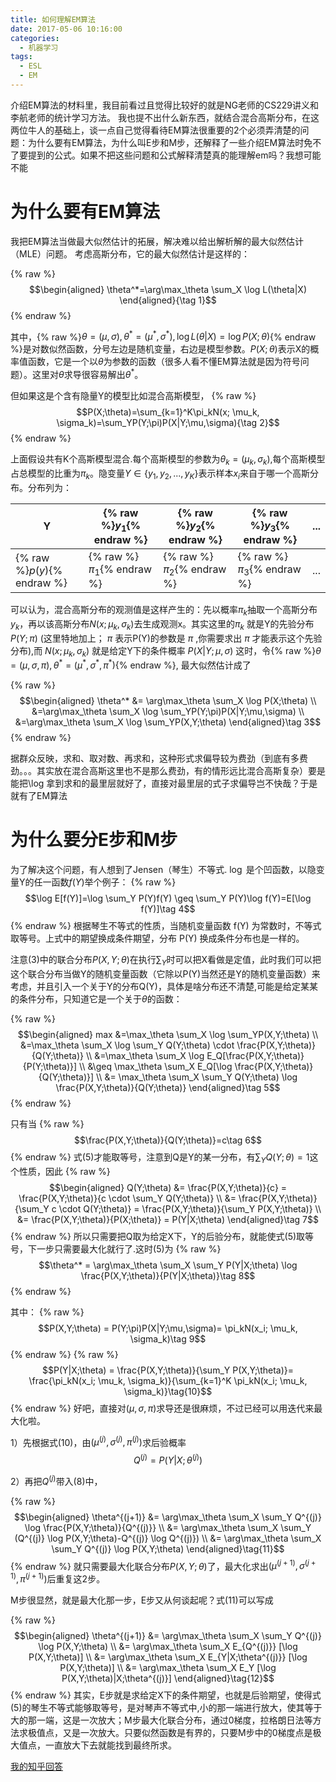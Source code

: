 ```yaml
---
title: 如何理解EM算法
date: 2017-05-06 10:16:00
categories:
  - 机器学习
tags: 
  - ESL
  - EM
---
```


介绍EM算法的材料里，我目前看过且觉得比较好的就是NG老师的CS229讲义和李航老师的统计学习方法。
我也提不出什么新东西，就结合混合高斯分布，在这两位牛人的基础上，谈一点自己觉得看待EM算法很重要的2个必须弄清楚的问题：为什么要有EM算法，为什么叫E步和M步，还解释了一些介绍EM算法时免不了要提到的公式。如果不把这些问题和公式解释清楚真的能理解em吗？我想可能不能

# 为什么要有EM算法

我把EM算法当做最大似然估计的拓展，解决难以给出解析解的最大似然估计（MLE）问题。
考虑高斯分布，它的最大似然估计是这样的：

{% raw %}$$\begin{aligned} \theta^*=\arg\max_\theta \sum_X \log L(\theta|X) \end{aligned}{\tag 1}$${% endraw %}

其中，{% raw %}$\theta =(\mu, \sigma), \theta^* =(\mu^*, \sigma^*), \log L(\theta|X) = \log P(X; \theta)${% endraw %}是对数似然函数，分号左边是随机变量，右边是模型参数。$P(X;\theta)$表示X的概率值函数，它是一个以$\theta$为参数的函数（很多人看不懂EM算法就是因为符号问题）。这里对$\theta$求导很容易解出$\theta^*$。


但如果这是个含有隐量Y的模型比如混合高斯模型，
{% raw %}$$P(X;\theta)=\sum_{k=1}^K\pi_kN(x; \mu_k, \sigma_k)=\sum_YP(Y;\pi)P(X|Y;\mu,\sigma){\tag 2}$${% endraw %}

上面假设共有K个高斯模型混合.每个高斯模型的参数为$\theta_k=(\mu_k, \sigma_k)$,每个高斯模型占总模型的比重为$\pi_k$。隐变量$Y \in \{y_1,y_2,...,y_K\}$表示样本$x_i$来自于哪一个高斯分布。分布列为：

Y|{% raw %}$y_1${% endraw %}|{% raw %}$y_2${% endraw %}|{% raw %}$y_3${% endraw %}|...
---|---|---|---|---
{% raw %}$p(y)${% endraw %}|{% raw %}$\pi_1${% endraw %}|{% raw %}$\pi_2${% endraw %}|{% raw %}$\pi_3${% endraw %}|...

可以认为，混合高斯分布的观测值是这样产生的：先以概率$\pi_k$抽取一个高斯分布$y_k$，再以该高斯分布$N(x;\mu_k, \sigma_k)$去生成观测x。其实这里的$\pi_k$ 就是Y的先验分布$P(Y;\pi)$ (这里特地加上； $\pi$ 表示P(Y)的参数是 $\pi$ ,你需要求出 $\pi$ 才能表示这个先验分布),而 $N(x; \mu_k, \sigma_k)$ 就是给定Y下的条件概率 $P(X|Y;\mu,\sigma)$ 
这时，令{% raw %}$\theta =(\mu, \sigma, \pi), \theta^* =(\mu^*, \sigma^*, \pi^*)${% endraw %}, 最大似然估计成了

{% raw %}
$$\begin{aligned} 
\theta^* &= \arg\max_\theta \sum_X \log P(X;\theta) \\
&=\arg\max_\theta \sum_X \log  \sum_YP(Y;\pi)P(X|Y;\mu,\sigma) \\
&=\arg\max_\theta \sum_X \log  \sum_YP(X,Y;\theta)
\end{aligned}\tag 3$$
{% endraw %}

据群众反映，求和、取对数、再求和，这种形式求偏导较为费劲（到底有多费劲。。。其实放在混合高斯这里也不是那么费劲，有的情形远比混合高斯复杂）要是能把\log 拿到求和的最里层就好了，直接对最里层的式子求偏导岂不快哉？于是就有了EM算法


# 为什么要分E步和M步


为了解决这个问题，有人想到了Jensen（琴生）不等式. $\log$ 是个凹函数，以隐变量Y的任一函数$f(Y)$举个例子：
{% raw %}$$\log E[f(Y)]=\log \sum_Y P(Y)f(Y) \geq \sum_Y P(Y)\log f(Y)=E[\log f(Y)]\tag 4$${% endraw %}
根据琴生不等式的性质，当随机变量函数 f(Y) 为常数时，不等式取等号。上式中的期望换成条件期望，分布 P(Y) 换成条件分布也是一样的。

注意(3)中的联合分布$P(X,Y;\theta)$在执行$\sum_Y$时可以把X看做是定值，此时我们可以把这个联合分布当做Y的随机变量函数（它除以P(Y)当然还是Y的随机变量函数）来考虑，并且引入一个关于Y的分布Q(Y)，具体是啥分布还不清楚,可能是给定某某的条件分布，只知道它是一个关于$\theta$的函数：

{% raw %}
$$\begin{aligned}
max &=\max_\theta \sum_X \log  \sum_YP(X,Y;\theta) \\
&=\max_\theta \sum_X \log  \sum_Y Q(Y;\theta) \cdot \frac{P(X,Y;\theta)}{Q(Y;\theta)} \\
&=\max_\theta \sum_X \log  E_Q[\frac{P(X,Y;\theta)}{P(Y;\theta)}] \\
&\geq \max_\theta \sum_X E_Q[\log  \frac{P(X,Y;\theta)}{Q(Y;\theta)}] \\
&= \max_\theta \sum_X \sum_Y Q(Y;\theta) \log  \frac{P(X,Y;\theta)}{Q(Y;\theta)}
\end{aligned}\tag 5$$
{% endraw %}

只有当
{% raw %}$$\frac{P(X,Y;\theta)}{Q(Y;\theta)}=c\tag 6$${% endraw %}
式(5)才能取等号，注意到Q是Y的某一分布，有$\sum_Y Q(Y;\theta)=1$这个性质，因此
{% raw %}
$$\begin{aligned}
Q(Y;\theta) &= \frac{P(X,Y;\theta)}{c} = \frac{P(X,Y;\theta)}{c \cdot \sum_Y Q(Y;\theta)} \\
&= \frac{P(X,Y;\theta)}{\sum_Y c \cdot Q(Y;\theta)} = \frac{P(X,Y;\theta)}{\sum_Y P(X,Y;\theta)} \\
&= \frac{P(X,Y;\theta)}{P(X;\theta)} = P(Y|X;\theta)
\end{aligned}\tag 7$$
{% endraw %}
所以只需要把Q取为给定X下，Y的后验分布，就能使式(5)取等号，下一步只需要最大化就行了.这时(5)为
{% raw %}$$\theta^* = \arg\max_\theta \sum_X \sum_Y P(Y|X;\theta) \log  \frac{P(X,Y;\theta)}{P(Y|X;\theta)}\tag 8$${% endraw %}

其中：
{% raw %}$$P(X,Y;\theta) = P(Y;\pi)P(X|Y;\mu,\sigma)= \pi_kN(x_i; \mu_k, \sigma_k)\tag 9$${% endraw %}
{% raw %}$$P(Y|X;\theta) = \frac{P(X,Y;\theta)}{\sum_Y P(X,Y;\theta)}= \frac{\pi_kN(x_i; \mu_k, \sigma_k)}{\sum_{k=1}^K \pi_kN(x_i; \mu_k, \sigma_k)}\tag{10}$${% endraw %}
好吧，直接对$(\mu, \sigma, \pi)$求导还是很麻烦，不过已经可以用迭代来最大化啦。

1）先根据式(10)，由$(\mu^{(j)}, \sigma^{(j)}, \pi^{(j)})$求后验概率
$$Q^{(j)}=P(Y|X;\theta^{(j)})$$

2）再把$Q^{(j)}$带入(8)中，

{% raw %}
$$\begin{aligned}
\theta^{(j+1)} &= \arg\max_\theta \sum_X \sum_Y Q^{(j)} \log  \frac{P(X,Y;\theta)}{Q^{(j)}} \\
&= \arg\max_\theta \sum_X \sum_Y (Q^{(j)} \log  P(X,Y;\theta)-Q^{(j)} \log  Q^{(j)}) \\
&= \arg\max_\theta \sum_X \sum_Y Q^{(j)} \log  P(X,Y;\theta)
\end{aligned}\tag{11}$$
{% endraw %}
就只需要最大化联合分布$P(X,Y;\theta)$了，最大化求出$(\mu^{(j+1)}, \sigma^{(j+1)}, \pi^{(j+1)})$后重复这2步。

M步很显然，就是最大化那一步，E步又从何谈起呢？式(11)可以写成

{% raw %}
$$\begin{aligned}
\theta^{(j+1)} &= \arg\max_\theta \sum_X \sum_Y Q^{(j)} \log  P(X,Y;\theta) \\
&= \arg\max_\theta \sum_X E_{Q^{(j)}} [\log  P(X,Y;\theta)] \\
&= \arg\max_\theta \sum_X E_{Y|X;\theta^{(j)}} [\log  P(X,Y;\theta)] \\
&= \arg\max_\theta \sum_X E_Y [\log  P(X,Y;\theta)|X;\theta^{(j)}]
\end{aligned}\tag{12}$$
{% endraw %}
其实，E步就是求给定X下的条件期望，也就是后验期望，使得式(5)的琴生不等式能够取等号，是对琴声不等式中,小的那一端进行放大，使其等于大的那一端，这是一次放大；M步最大化联合分布，通过0梯度，拉格朗日法等方法求极值点，又是一次放大。只要似然函数是有界的，只要M步中的0梯度点是极大值点，一直放大下去就能找到最终所求。

[我的知乎回答](https://www.yhihu.com/question/27976634/answer/163164402)

<div id="container"></div>
<link rel="stylesheet" href="https://imsun.github.io/gitment/style/default.css">
<script src="https://imsun.github.io/gitment/dist/gitment.browser.js"></script>
<script>
var gitment = new Gitment({
  id: 'understanding_em',
  title: '如何理解EM算法',
  owner: 'yiyang186',
  repo: 'blog_comment',
  oauth: {
    client_id: '2786ddc8538588bfc0c8',
    client_secret: '83713f049f4b7296d27fe579a30cdfe9e2e45215',
  },
})
gitment.render('container')
</script>